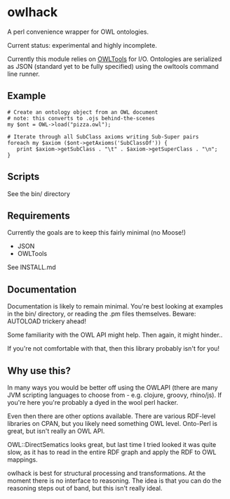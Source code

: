 owlhack
=======

A perl convenience wrapper for OWL ontologies.

Current status: experimental and highly incomplete.

Currently this module relies on
[OWLTools](http://code.google.com/p/owltools) for I/O. Ontologies are
serialized as JSON (standard yet to be fully specified) using the
owltools command line runner.

Example
-------

    # Create an ontology object from an OWL document
    # note: this converts to .ojs behind-the-scenes
    my $ont = OWL->load("pizza.owl"); 

    # Iterate through all SubClass axioms writing Sub-Super pairs
    foreach my $axiom ($ont->getAxioms('SubClassOf')) {
       print $axiom->getSubClass . "\t" . $axiom->getSuperClass . "\n";
    }

Scripts
-------

See the bin/ directory

Requirements
------------

Currently the goals are to keep this fairly minimal (no Moose!)

 * JSON
 * OWLTools

See INSTALL.md

Documentation
-------------

Documentation is likely to remain minimal. You're best looking at
examples in the bin/ directory, or reading the .pm files
themselves. Beware: AUTOLOAD trickery ahead!

Some familiarity with the OWL API might help. Then again, it might
hinder..

If you're not comfortable with that, then this library probably isn't
for you!


Why use this?
-------------

In many ways you would be better off using the OWLAPI (there are many
JVM scripting languages to choose from - e.g. clojure, groovy,
rhino/js). If you're here you're probably a dyed in the wool perl
hacker.

Even then there are other options available. There are various
RDF-level libraries on CPAN, but you likely need something OWL
level. Onto-Perl is great, but isn't really an OWL API.

OWL::DirectSematics looks great, but last time I tried looked it was
quite slow, as it has to read in the entire RDF graph and apply the
RDF to OWL mappings.

owlhack is best for structural processing and transformations. At the
moment there is no interface to reasoning. The idea is that you can do
the reasoning steps out of band, but this isn't really ideal.
